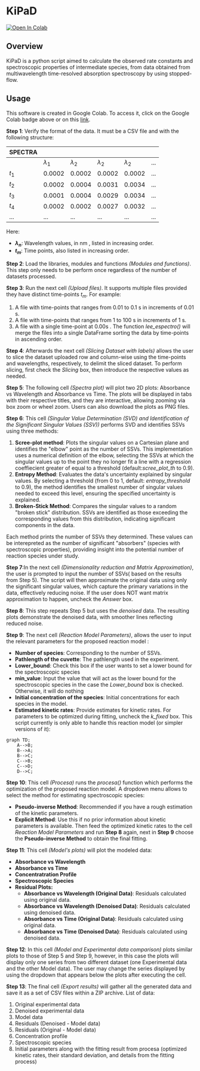 # KiPaD
[![Open In Colab](https://colab.research.google.com/assets/colab-badge.svg)](https://colab.research.google.com/github/unizar-flav/KiPaD/blob/master/KiPaD_8.ipynb)

## Overview
KiPaD is a python script aimed to calculate the observed rate constants and spectroscopic properties of intermediate species, from data obtained from multiwavelength time-resolved absorption spectroscopy by using stopped-flow.

## Usage
This software is created in Google Colab. To access it, click on the Google Colab badge above or on this [link](https://colab.research.google.com/github/unizar-flav/KiPaD/blob/master/KiPaD_8.ipynb).

**Step 1**: Verify the format of the data. It must be a CSV file and with the following structure:


| SPECTRA   |  |  |  |  |  |
| -------   | ------- | ------- | ------- | ------- | ---- |
|    |  $\lambda_1$  |  $\lambda_2$ | $\lambda_2$ |$\lambda_2$ | ... |
| $t_1$ | 0.0002    | 0.0002     |  0.0002    |  0.0002    | ... |
| $t_2$ | 0.0002    | 0.0004     | 0.0031     | 0.0034     | ...   |
| $t_3$ | 0.0001    | 0.0004     | 0.0029     | 0.0034     | ...   |
| $t_4$ | 0.0002    | 0.0002     | 0.0027     | 0.0032     | ...   |
| ...    | ...   | ...    | ...   | ...   | ...   |

Here:
* **$\lambda_n$**: Wavelength values, in nm , listed in increasing order.
* **$t_m$**: Time points, also listed in increasing order.

**Step 2**: Load the libraries, modules and functions *(Modules and functions)*. This step only needs to be perform once regardless of the number of datasets processed.

**Step 3**: Run the next cell *(Upload files)*. It supports multiple files provided they have distinct time-points $t_m$. For example:
1. A file with time-points that ranges from 0.01 to 0.1 s in increments of 0.01 s.
2. A file with time-points that ranges from 1 to 100 s in increments of 1 s.
3. A file with a single time-point at 0.00s .
The function *lee_espectro()* will merge the files into a single DataFrame sorting the data by time-points in ascending order.

**Step 4**: Afterwards the next cell *(Slicing Dataset with labels)* allows the user to slice the dataset uploaded row and column-wise using the time-points and wavelengths, respectively, to delimit the sliced dataset. To perform slicing, first check the *Slicing* box, then introduce the respective values as needed.

**Step 5**: The following cell *(Spectra plot)* will plot two 2D plots: Absorbance vs Wavelength and Absorbance vs Time. The plots will be displayed in tabs with their respective titles, and they are interactive, allowing zooming via box zoom or wheel zoom. Users can also download the plots as PNG files.


**Step 6**: This cell *(Singular Value Determination (SVD) and Identification of the Significant Singular Values (SSV))* performs SVD and identifies SSVs using three methods:
1. **Scree-plot method**: Plots the singular values on a Cartesian plane and identifies the "elbow" point as the number of SSVs. This implementation uses a numerical definition of the elbow, selecting the SSVs at which the singular values up to the point they no longer fit a line with a regression coeffiecient greater of equal to a threshold (default:*scree_plot_th* to 0.9).
2. **Entropy Method**: Evaluates the data's uncertainty explained by singular values. By selecting a threshold (from 0 to 1, default: *entropy_threshold* to 0.9), the method identifies the smallest number of singular values needed to exceed this level, ensuring the specified uncertainty is explained.
3. **Broken-Stick Method**: Compares the singular values to a random "broken stick" distribution. SSVs are identified as those exceeding the corresponding values from this distribution, indicating significant components in the data.

Each method prints the number of SSVs they determined. These values can be interepreted as the number of significant "absorbers" (species with spectroscopic properties), providing insight into the potential number of reaction species under study.


**Step 7**:In the next cell *(Dimensionality reduction and Matrix Approximation)*, the user is prompted to input the number of SSVs( based on the results from Step 5). The script will then approximate the original data using only the significant singular values, which capture the primary variations in the data, effectively reducing noise. If the user does NOT want matrix approximation to happen, uncheck the *Answer* box.

**Step 8**: This step repeats Step 5 but uses the *denoised* data. The resulting plots demonstrate the denoised data, with smoother lines reflecting reduced noise.

**Step 9**: The next cell *(Reaction Model Parameters)*, allows the user to input the relevant parameters for the proposed reaction model :
- **Number of species**: Corresponding to the number of SSVs.
- **Pathlength of the cuvette**: The pathlength used in the experiment.
- **Lower_bound**: Check this box if the user wants to set a lower bound for the spectroscopic species
- **min_value**: Input the value that will act as the lower bound for the spectroscopic species in the case the *Lower_bound* box is checked. Otherwise, it will do nothing
- **Initial concentration of the species**: Initial concentrations for each species in the model.
- **Estimated kinetic rates**: Provide estimates for kinetic rates. For parameters to be optimized during fitting, uncheck the *k_fixed* box.
This script currently is only able to handle this reaction model (or simpler versions of it):
```mermaid
graph TD;
    A-->B;
    B-->A;
    B-->C;
    C-->B;
    C-->D;
    D-->C;
```

**Step 10**: This cell *(Procesa)* runs the *procesa()* function which performs the optimization of the proposed reaction model. A dropdown menu allows to select the method for estimating spectroscopic species:
* **Pseudo-inverse Method**: Recommended if you have a rough estimation of the kinetic parameters.
* **Explicit Method**: Use this if no prior information about kinetic parameters is available. Then feed the optimized kinetic rates to the cell *Reaction Model Parameters* and run **Step 8** again, next in **Step 9** choose the **Pseudo-inverse Method** to obtain the final fitting.  

**Step 11**: This cell *(Model's plots)* will plot the modeled data:
- **Absorbance vs Wavelength**
- **Absorbance vs Time**
- **Concentratration Profile**
- **Spectroscopic Species**
- **Residual Plots:**
    - **Absorbance vs Wavelength (Original Data)**: Residuals calculated using original data.
    - **Absorbance vs Wavelength (Denoised Data)**: Residuals calculated using denoised data.
    - **Absorbance vs Time (Original Data)**: Residuals calculated using original data.
    - **Absorbance vs Time (Denoised Data)**: Residuals calculated using denoised data.

**Step 12**: In this cell *(Model and Experimental data comparison)* plots similar plots to those of Step 5 and Step 9, however, in this case the plots will display only one series from two different dataset (one Experimental data and the other Model data). The user may change the series displayed by using the dropdown that appears below the plots after executing the cell.


**Step 13**: The final cell *(Export results)* will gather all the generated data and save it as a set of CSV files within a ZIP archive. List of data:
1. Original experimental data
2. Denoised experimental data
3. Model data
4. Residuals (Denoised - Model data)
5. Residuals (Original - Model data)
6. Concentration profile
7. Spectroscopic species
8. Initial parameters along with the fitting result from procesa (optimized kinetic rates, their standard deviation, and details from the fitting process)
